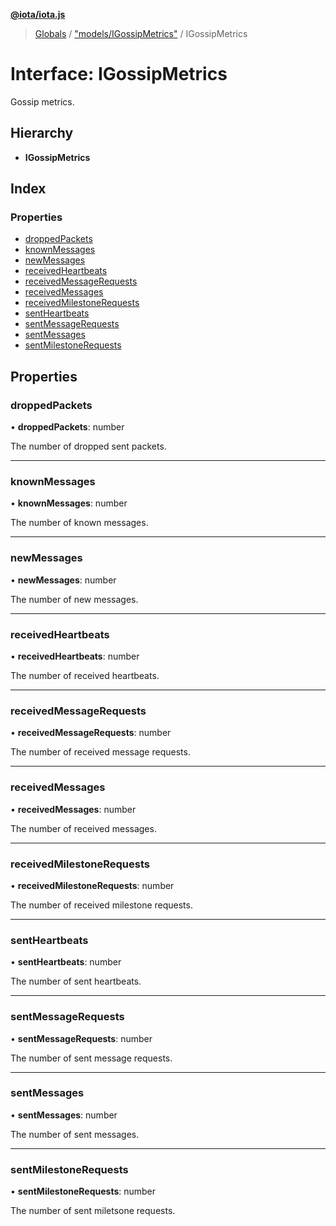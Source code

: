 **[@iota/iota.js](../README.md)**

> [Globals](../README.md) / ["models/IGossipMetrics"](../modules/_models_igossipmetrics_.md) / IGossipMetrics

# Interface: IGossipMetrics

Gossip metrics.

## Hierarchy

* **IGossipMetrics**

## Index

### Properties

* [droppedPackets](_models_igossipmetrics_.igossipmetrics.md#droppedpackets)
* [knownMessages](_models_igossipmetrics_.igossipmetrics.md#knownmessages)
* [newMessages](_models_igossipmetrics_.igossipmetrics.md#newmessages)
* [receivedHeartbeats](_models_igossipmetrics_.igossipmetrics.md#receivedheartbeats)
* [receivedMessageRequests](_models_igossipmetrics_.igossipmetrics.md#receivedmessagerequests)
* [receivedMessages](_models_igossipmetrics_.igossipmetrics.md#receivedmessages)
* [receivedMilestoneRequests](_models_igossipmetrics_.igossipmetrics.md#receivedmilestonerequests)
* [sentHeartbeats](_models_igossipmetrics_.igossipmetrics.md#sentheartbeats)
* [sentMessageRequests](_models_igossipmetrics_.igossipmetrics.md#sentmessagerequests)
* [sentMessages](_models_igossipmetrics_.igossipmetrics.md#sentmessages)
* [sentMilestoneRequests](_models_igossipmetrics_.igossipmetrics.md#sentmilestonerequests)

## Properties

### droppedPackets

•  **droppedPackets**: number

The number of dropped sent packets.

___

### knownMessages

•  **knownMessages**: number

The number of known messages.

___

### newMessages

•  **newMessages**: number

The number of new messages.

___

### receivedHeartbeats

•  **receivedHeartbeats**: number

The number of received heartbeats.

___

### receivedMessageRequests

•  **receivedMessageRequests**: number

The number of received message requests.

___

### receivedMessages

•  **receivedMessages**: number

The number of received messages.

___

### receivedMilestoneRequests

•  **receivedMilestoneRequests**: number

The number of received milestone requests.

___

### sentHeartbeats

•  **sentHeartbeats**: number

The number of sent heartbeats.

___

### sentMessageRequests

•  **sentMessageRequests**: number

The number of sent message requests.

___

### sentMessages

•  **sentMessages**: number

The number of sent messages.

___

### sentMilestoneRequests

•  **sentMilestoneRequests**: number

The number of sent miletsone requests.

